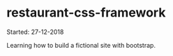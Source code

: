 # restaurant-css-framework

Started: 27-12-2018

Learning how to build a fictional site with bootstrap.
